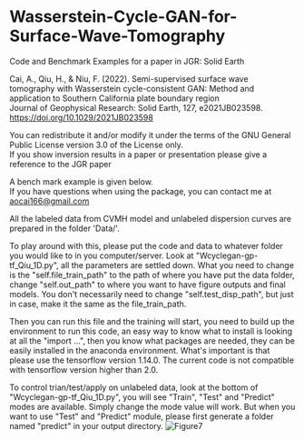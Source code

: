 # Wasserstein-Cycle-GAN-for-Surface-Wave-Tomography
Code and Benchmark Examples for a paper in JGR: Solid Earth

Cai, A., Qiu, H., & Niu, F. (2022). Semi-supervised surface wave tomography with Wasserstein cycle-consistent GAN: Method and application to Southern California plate boundary region <br />
Journal of Geophysical Research: Solid Earth, 127, e2021JB023598. <br />
https://doi.org/10.1029/2021JB023598

You can redistribute it and/or modify it under the terms of the GNU General Public License version 3.0 of the License only. <br />
If you show inversion results in a paper or presentation please give a reference to the JGR paper

A bench mark example is given below. <br />
If you have questions when using the package, you can contact me at aocai166@gmail.com

All the labeled data from CVMH model and unlabeled dispersion curves are prepared in the folder 'Data/'.

To play around with this, please put the code and data to whatever folder you would like to in you computer/server. Look at "Wcyclegan-gp-tf_Qiu_1D.py", all the parameters are settled down. What you need to change is the "self.file_train_path" to the path of where you have put the data folder, change "self.out_path" to where you want to have figure outputs and final models. You don't necessarily need to change "self.test_disp_path", but just in case, make it the same as the file_train_path.

Then you can run this file and the training will start, you need to build up the environment to run this code, an easy way to know what to install is looking at all the "import ...", then you know what packages are needed, they can be easily installed in the anaconda environment. What's important is that please use the tensorflow version 1.14.0. The current code is not compatible with tensorflow version higher than 2.0.

To control trian/test/apply on unlabeled data, look at the bottom of "Wcyclegan-gp-tf_Qiu_1D.py", you will see "Train", "Test" and "Predict" modes are available. Simply change the mode value will work. But when you want to use "Test" and "Predict" module, please first generate a folder named "predict" in your output directory.
![Figure7](https://user-images.githubusercontent.com/35436104/154765285-227c78f2-667c-4b53-a232-7c6fb84e2e75.JPG)
